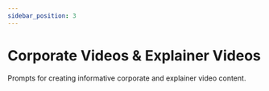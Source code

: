 ```yaml
---
sidebar_position: 3
---
```


# Corporate Videos & Explainer Videos

Prompts for creating informative corporate and explainer video content.

